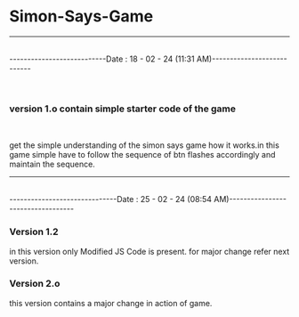 # Simon-Says-Game
<hr>
<br>---------------------------Date : 18 - 02 - 24 (11:31 AM)---------------------------<br>

<br> <h3>version 1.o contain simple starter code of the game</h3> 
<br> <p>get the simple understanding of the simon says game how it works.in this game simple have to follow the sequence of btn flashes accordingly and maintain the sequence.</p>


<hr>
<br>------------------------------Date : 25 - 02 - 24 (08:54 AM)----------------------------------<br>
<h3>Version 1.2 </h3>
<p> in this version only Modified JS Code is present. for major change refer next version.</p>

<h3>Version 2.o</h3>
<p> this version contains a major change in action of game.</p>
